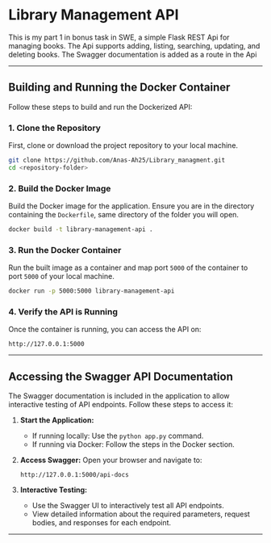
# Library Management API

This is my part 1 in bonus task in SWE, a simple Flask REST Api for managing books. The Api supports adding, listing, searching, updating, and deleting books. The Swagger documentation is added as a route in the Api

---

## Building and Running the Docker Container

Follow these steps to build and run the Dockerized API:

### 1. **Clone the Repository**
First, clone or download the project repository to your local machine.

```bash
git clone https://github.com/Anas-Ah25/Library_managment.git
cd <repository-folder>
```

### 2. **Build the Docker Image**
Build the Docker image for the application. Ensure you are in the directory containing the `Dockerfile`, same directory of the folder you will open.

```bash
docker build -t library-management-api .
```

### 3. **Run the Docker Container**
Run the built image as a container and map port `5000` of the container to port `5000` of your local machine.

```bash
docker run -p 5000:5000 library-management-api
```

### 4. **Verify the API is Running**
Once the container is running, you can access the API on:
```
http://127.0.0.1:5000
```

---

## Accessing the Swagger API Documentation

The Swagger documentation is included in the application to allow interactive testing of API endpoints. Follow these steps to access it:

1. **Start the Application:**
   - If running locally: Use the `python app.py` command.
   - If running via Docker: Follow the steps in the Docker section.

2. **Access Swagger:**
   Open your browser and navigate to:
   ```
   http://127.0.0.1:5000/api-docs
   ```

3. **Interactive Testing:**
   - Use the Swagger UI to interactively test all API endpoints.
   - View detailed information about the required parameters, request bodies, and responses for each endpoint.
---
